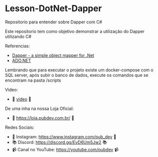 # Lesson-DotNet-Dapper

Repositorio para entender sobre Dapper com C#

Este repositorio tem como objetivo demonstrar a utilização do Dapper utilizando C#

Referencias:

- [Dapper - a simple object mapper for .Net](https://dapperlib.github.io/Dapper/)
- [ADO.NET](https://learn.microsoft.com/en-us/dotnet/framework/data/adonet/ado-net-overview)

Lembrando que para executar o projeto existe um docker-compose com o SQL server, após subir o banco de dados, execute os comandos que se encontram na pasta /scripts

Video:

- 📼 [video](https://youtu.be/x0YUCMqW4kM) 📼

De uma inha na nossa Loja Oficial:

- 👕 https://loja.pubdev.com.br/ 👕

Redes Sociais:

- 📸 Instagram: https://www.instagram.com/pub_dev 📸
- 📚 Discord: https://discord.gg/EvD6Um5Jw2 📚
- 📹 Canal no YouTube: https://youtube.com/pubdev 📹
